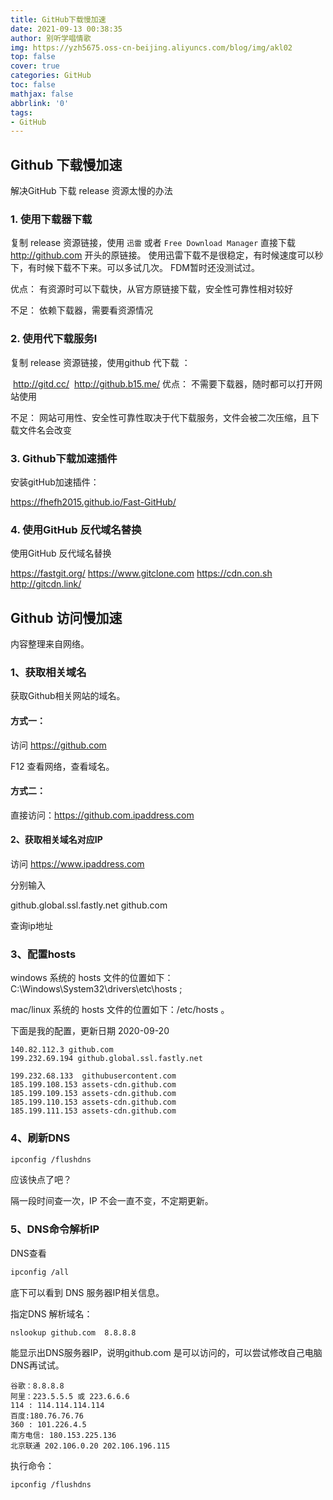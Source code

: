 ```yaml
---
title: GitHub下载慢加速
date: 2021-09-13 00:38:35
author: 别听学唱情歌
img: https://yzh5675.oss-cn-beijing.aliyuncs.com/blog/img/akl02
top: false
cover: true
categories: GitHub
toc: false
mathjax: false
abbrlink: '0'
tags:
- GitHub
---
```


## Github 下载慢加速

解决GitHub 下载 release 资源太慢的办法

### 1. 使用下载器下载

  复制 release 资源链接，使用 `迅雷` 或者 `Free Download Manager` 直接下载 http://github.com 开头的原链接。
  使用迅雷下载不是很稳定，有时候速度可以秒下，有时候下载不下来。可以多试几次。 FDM暂时还没测试过。

优点： 有资源时可以下载快，从官方原链接下载，安全性可靠性相对较好

不足： 依赖下载器，需要看资源情况

### 2. 使用代下载服务l

  复制 release 资源链接，使用github 代下载 ：

​	http://gitd.cc/ 
​	http://github.b15.me/ 
优点： 不需要下载器，随时都可以打开网站使用

不足： 网站可用性、安全性可靠性取决于代下载服务，文件会被二次压缩，且下载文件名会改变

### 3. Github下载加速插件

  安装gitHub加速插件：

https://fhefh2015.github.io/Fast-GitHub/

### 4. 使用GitHub 反代域名替换

  使用GitHub 反代域名替换

https://fastgit.org/
https://www.gitclone.com
https://cdn.con.sh
http://gitcdn.link/

## Github 访问慢加速

内容整理来自网络。

### 1、获取相关域名

获取Github相关网站的域名。

#### 方式一：

访问 https://github.com

F12 查看网络，查看域名。

#### 方式二：

直接访问：https://github.com.ipaddress.com

#### 2、获取相关域名对应IP

访问 https://www.ipaddress.com

分别输入

github.global.ssl.fastly.net
github.com

查询ip地址

### 3、配置hosts

windows 系统的 hosts 文件的位置如下：C:\Windows\System32\drivers\etc\hosts ;

mac/linux 系统的 hosts 文件的位置如下：/etc/hosts 。

下面是我的配置，更新日期 2020-09-20

```
140.82.112.3 github.com
199.232.69.194 github.global.ssl.fastly.net

199.232.68.133  githubusercontent.com
185.199.108.153 assets-cdn.github.com
185.199.109.153 assets-cdn.github.com
185.199.110.153 assets-cdn.github.com
185.199.111.153 assets-cdn.github.com
```

### 4、刷新DNS

```bash
ipconfig /flushdns
```

应该快点了吧？

隔一段时间查一次，IP 不会一直不变，不定期更新。

### 5、DNS命令解析IP

DNS查看

```BASH
ipconfig /all
```

底下可以看到 DNS 服务器IP相关信息。

指定DNS 解析域名：

```bash
nslookup github.com  8.8.8.8
```

能显示出DNS服务器IP，说明github.com 是可以访问的，可以尝试修改自己电脑DNS再试试。

```
谷歌：8.8.8.8
阿里：223.5.5.5 或 223.6.6.6
114 : 114.114.114.114
百度:180.76.76.76
360 : 101.226.4.5
南方电信: 180.153.225.136
北京联通 202.106.0.20 202.106.196.115
```

执行命令：

```bash
ipconfig /flushdns
```


